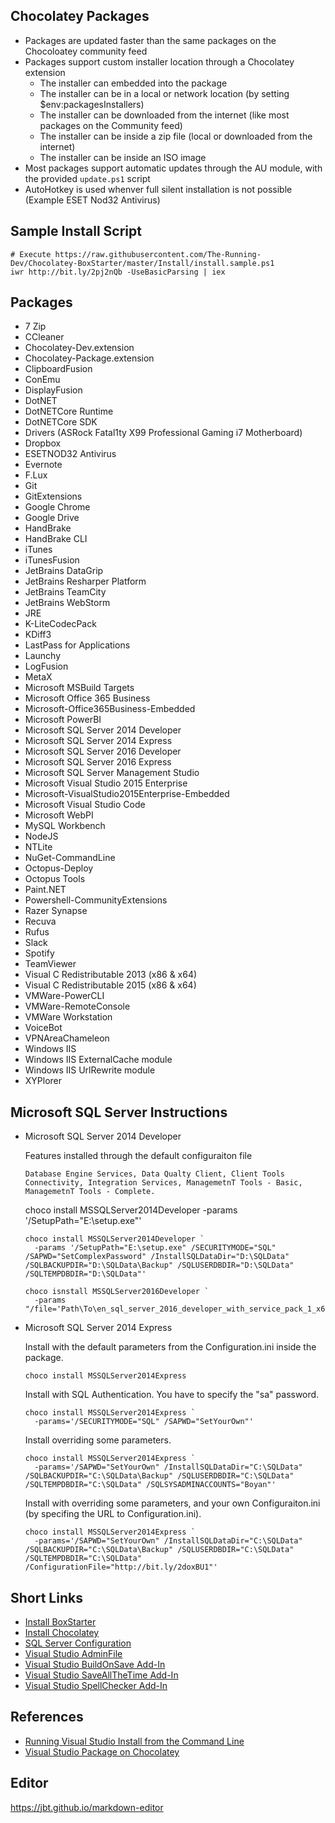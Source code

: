 ## Chocolatey Packages

  * Packages are updated faster than the same packages on the Chocoloatey community feed
  * Packages support custom installer location through a Chocolatey extension
    * The installer can embedded into the package
    * The installer can be in a local or network location (by setting $env:packagesInstallers)
    * The installer can be downloaded from the internet (like most packages on the Community feed)
    * The installer can be inside a zip file (local or downloaded from the internet)
    * The installer can be inside an ISO image
  * Most packages support automatic updates through the AU module, with the provided ```update.ps1``` script
  * AutoHotkey is used whenver full silent installation is not possible (Example ESET Nod32 Antivirus)

## Sample Install Script
  ```
  # Execute https://raw.githubusercontent.com/The-Running-Dev/Chocolatey-BoxStarter/master/Install/install.sample.ps1
  iwr http://bit.ly/2pj2nQb -UseBasicParsing | iex
  ```

## Packages
  * 7 Zip
  * CCleaner
  * Chocolatey-Dev.extension
  * Chocolatey-Package.extension
  * ClipboardFusion
  * ConEmu
  * DisplayFusion
  * DotNET
  * DotNETCore Runtime
  * DotNETCore SDK
  * Drivers (ASRock Fatal1ty X99 Professional Gaming i7 Motherboard)
  * Dropbox
  * ESETNOD32 Antivirus
  * Evernote
  * F.Lux
  * Git
  * GitExtensions
  * Google Chrome
  * Google Drive
  * HandBrake
  * HandBrake CLI
  * iTunes
  * iTunesFusion
  * JetBrains DataGrip
  * JetBrains Resharper Platform
  * JetBrains TeamCity
  * JetBrains WebStorm
  * JRE
  * K-LiteCodecPack
  * KDiff3
  * LastPass for Applications
  * Launchy
  * LogFusion
  * MetaX
  * Microsoft MSBuild Targets
  * Microsoft Office 365 Business
  * Microsoft-Office365Business-Embedded
  * Microsoft PowerBI
  * Microsoft SQL Server 2014 Developer
  * Microsoft SQL Server 2014 Express
  * Microsoft SQL Server 2016 Developer
  * Microsoft SQL Server 2016 Express
  * Microsoft SQL Server Management Studio
  * Microsoft Visual Studio 2015 Enterprise
  * Microsoft-VisualStudio2015Enterprise-Embedded
  * Microsoft Visual Studio Code
  * Microsoft WebPI
  * MySQL Workbench
  * NodeJS
  * NTLite
  * NuGet-CommandLine
  * Octopus-Deploy
  * Octopus Tools
  * Paint.NET
  * Powershell-CommunityExtensions
  * Razer Synapse
  * Recuva
  * Rufus
  * Slack
  * Spotify
  * TeamViewer
  * Visual C Redistributable 2013 (x86 & x64)
  * Visual C Redistributable 2015 (x86 & x64)
  * VMWare-PowerCLI
  * VMWare-RemoteConsole
  * VMWare Workstation
  * VoiceBot
  * VPNAreaChameleon
  * Windows IIS
  * Windows IIS ExternalCache module
  * Windows IIS UrlRewrite module
  * XYPlorer

## Microsoft SQL Server Instructions
  * Microsoft SQL Server 2014 Developer

    Features installed through the default configuraiton file
    ```
    Database Engine Services, Data Qualty Client, Client Tools Connectivity, Integration Services, ManagemetnT Tools - Basic, ManagemetnT Tools - Complete.
    ```
    choco install MSSQLServer2014Developer -params '/SetupPath="E:\setup.exe"'
    ```
    choco install MSSQLServer2014Developer `
      -params '/SetupPath="E:\setup.exe" /SECURITYMODE="SQL" /SAPWD="SetComplexPassword" /InstallSQLDataDir="D:\SQLData" /SQLBACKUPDIR="D:\SQLData\Backup" /SQLUSERDBDIR="D:\SQLData" /SQLTEMPDBDIR="D:\SQLData"'

    choco isnstall MSSQLServer2016Developer `
      -params "/file='Path\To\en_sql_server_2016_developer_with_service_pack_1_x64_dvd_9548071.iso'"
    ```
  * Microsoft SQL Server 2014 Express

    Install with the default parameters from the Configuration.ini inside the package.
    ```
    choco install MSSQLServer2014Express
    ```
    Install with SQL Authentication. You have to specify the "sa" password.
    ```
    choco install MSSQLServer2014Express `
      -params='/SECURITYMODE="SQL" /SAPWD="SetYourOwn"'
    ```
    Install overriding some parameters.
    ```
    choco install MSSQLServer2014Express `
      -params='/SAPWD="SetYourOwn" /InstallSQLDataDir="C:\SQLData" /SQLBACKUPDIR="C:\SQLData\Backup" /SQLUSERDBDIR="C:\SQLData" /SQLTEMPDBDIR="C:\SQLData" /SQLSYSADMINACCOUNTS="Boyan"'
    ```

    Install with overriding some parameters, and your own Configuraiton.ini (by specifing the URL to Configuration.ini).
    ```
    choco install MSSQLServer2014Express `
      -params='/SAPWD="SetYourOwn" /InstallSQLDataDir="C:\SQLData" /SQLBACKUPDIR="C:\SQLData\Backup" /SQLUSERDBDIR="C:\SQLData" /SQLTEMPDBDIR="C:\SQLData" /ConfigurationFile="http://bit.ly/2doxBU1"'
    ```

## Short Links
  * [Install BoxStarter](http://bit.ly/win10boxstarter)
  * [Install Chocolatey](http://bit.ly/win10boxstarter-choco)
  * [SQL Server Configuration](http://bit.ly/win10boxstarter-sqlserverconfig)
  * [Visual Studio AdminFile](http://bit.ly/win10boxstarter-vsadmin)
  * [Visual Studio BuildOnSave Add-In](http://bit.ly/win10boxstarert-vs-buildonsave)
  * [Visual Studio SaveAllTheTime Add-In](http://bit.ly/win10boxstarert-vs-saveallthetime)
  * [Visual Studio SpellChecker Add-In](http://bit.ly/win10boxstarter-vs-spellchecker)

## References
  * [Running Visual Studio Install from the Command Line](https://msdn.microsoft.com/en-us/library/mt720584.aspx)
  * [Visual Studio Package on Chocolatey](https://chocolatey.org/packages/VisualStudio2015Enterprise)

## Editor
https://jbt.github.io/markdown-editor